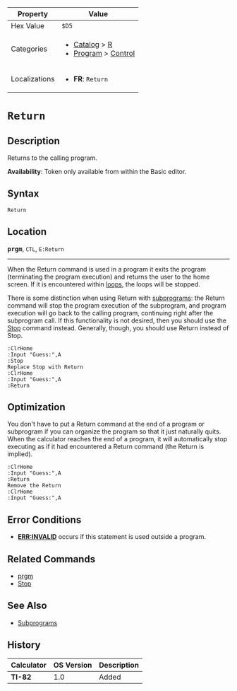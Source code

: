 | Property      | Value |
|---------------|-------|
| Hex Value     | `$D5`|
| Categories    | <ul><li>[Catalog](<../categories/Catalog.md>) > [R](<../categories/Catalog.md#R>)</li><li>[Program](<../categories/Program.md>) > [Control](<../categories/Program.md#Control>)</li></ul> |
| Localizations | <ul><li><b>FR</b>: `Return`</li></ul> |

# `Return`

## Description
Returns to the calling program.


<b>Availability</b>: Token only available from within the Basic editor.

## Syntax
`Return`

## Location
<tt><kbd><b>prgm</b></kbd></tt>, `CTL`, `E:Return`
<hr>

When the Return command is used in a program it exits the program (terminating the program execution) and returns the user to the home screen. If it is encountered within [loops](while), the loops will be stopped.

There is some distinction when using Return with [subprograms](subprograms.md): the Return command will stop the program execution of the subprogram, and program execution will go back to the calling program, continuing right after the subprogram call. If this functionality is not desired, then you should use the [Stop](Stop.md) command instead. Generally, though, you should use Return instead of Stop.

```ti-basic
:ClrHome
:Input "Guess:",A
:Stop
Replace Stop with Return
:ClrHome
:Input "Guess:",A
:Return
```

## Optimization

You don't have to put a Return command at the end of a program or subprogram if you can organize the program so that it just naturally quits. When the calculator reaches the end of a program, it will automatically stop executing as if it had encountered a Return command (the Return is implied).

```ti-basic
:ClrHome
:Input "Guess:",A
:Return
Remove the Return
:ClrHome
:Input "Guess:",A
```

## Error Conditions

*   **[ERR:INVALID](errors#invalid)** occurs if this statement is used outside a program.

## Related Commands

*   [prgm](prgm.md)
*   [Stop](Stop.md)

## See Also

*   [Subprograms](Subprograms.md)

## History
| Calculator | OS Version | Description |
|------------|------------|-------------|
| <b>TI-82</b> | 1.0 | Added |


